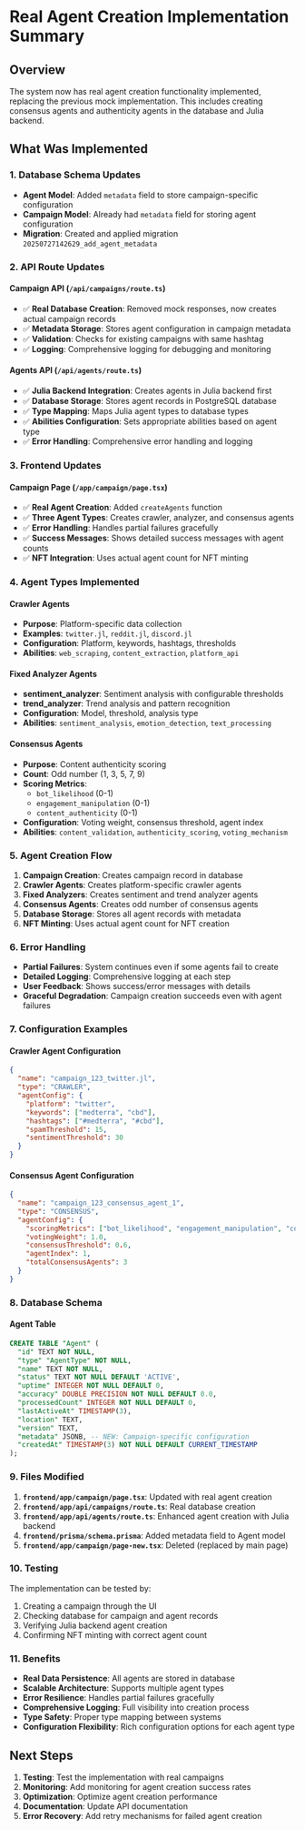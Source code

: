# Real Agent Creation Implementation Summary

## Overview
The system now has real agent creation functionality implemented, replacing the previous mock implementation. This includes creating consensus agents and authenticity agents in the database and Julia backend.

## What Was Implemented

### 1. Database Schema Updates
- **Agent Model**: Added `metadata` field to store campaign-specific configuration
- **Campaign Model**: Already had `metadata` field for storing agent configuration
- **Migration**: Created and applied migration `20250727142629_add_agent_metadata`

### 2. API Route Updates

#### Campaign API (`/api/campaigns/route.ts`)
- ✅ **Real Database Creation**: Removed mock responses, now creates actual campaign records
- ✅ **Metadata Storage**: Stores agent configuration in campaign metadata
- ✅ **Validation**: Checks for existing campaigns with same hashtag
- ✅ **Logging**: Comprehensive logging for debugging and monitoring

#### Agents API (`/api/agents/route.ts`)
- ✅ **Julia Backend Integration**: Creates agents in Julia backend first
- ✅ **Database Storage**: Stores agent records in PostgreSQL database
- ✅ **Type Mapping**: Maps Julia agent types to database types
- ✅ **Abilities Configuration**: Sets appropriate abilities based on agent type
- ✅ **Error Handling**: Comprehensive error handling and logging

### 3. Frontend Updates

#### Campaign Page (`/app/campaign/page.tsx`)
- ✅ **Real Agent Creation**: Added `createAgents` function
- ✅ **Three Agent Types**: Creates crawler, analyzer, and consensus agents
- ✅ **Error Handling**: Handles partial failures gracefully
- ✅ **Success Messages**: Shows detailed success messages with agent counts
- ✅ **NFT Integration**: Uses actual agent count for NFT minting

### 4. Agent Types Implemented

#### Crawler Agents
- **Purpose**: Platform-specific data collection
- **Examples**: `twitter.jl`, `reddit.jl`, `discord.jl`
- **Configuration**: Platform, keywords, hashtags, thresholds
- **Abilities**: `web_scraping`, `content_extraction`, `platform_api`

#### Fixed Analyzer Agents
- **sentiment_analyzer**: Sentiment analysis with configurable thresholds
- **trend_analyzer**: Trend analysis and pattern recognition
- **Configuration**: Model, threshold, analysis type
- **Abilities**: `sentiment_analysis`, `emotion_detection`, `text_processing`

#### Consensus Agents
- **Purpose**: Content authenticity scoring
- **Count**: Odd number (1, 3, 5, 7, 9)
- **Scoring Metrics**: 
  - `bot_likelihood` (0-1)
  - `engagement_manipulation` (0-1)
  - `content_authenticity` (0-1)
- **Configuration**: Voting weight, consensus threshold, agent index
- **Abilities**: `content_validation`, `authenticity_scoring`, `voting_mechanism`

### 5. Agent Creation Flow

1. **Campaign Creation**: Creates campaign record in database
2. **Crawler Agents**: Creates platform-specific crawler agents
3. **Fixed Analyzers**: Creates sentiment and trend analyzer agents
4. **Consensus Agents**: Creates odd number of consensus agents
5. **Database Storage**: Stores all agent records with metadata
6. **NFT Minting**: Uses actual agent count for NFT creation

### 6. Error Handling

- **Partial Failures**: System continues even if some agents fail to create
- **Detailed Logging**: Comprehensive logging at each step
- **User Feedback**: Shows success/error messages with details
- **Graceful Degradation**: Campaign creation succeeds even with agent failures

### 7. Configuration Examples

#### Crawler Agent Configuration
```json
{
  "name": "campaign_123_twitter.jl",
  "type": "CRAWLER",
  "agentConfig": {
    "platform": "twitter",
    "keywords": ["medterra", "cbd"],
    "hashtags": ["#medterra", "#cbd"],
    "spamThreshold": 15,
    "sentimentThreshold": 30
  }
}
```

#### Consensus Agent Configuration
```json
{
  "name": "campaign_123_consensus_agent_1",
  "type": "CONSENSUS",
  "agentConfig": {
    "scoringMetrics": ["bot_likelihood", "engagement_manipulation", "content_authenticity"],
    "votingWeight": 1.0,
    "consensusThreshold": 0.6,
    "agentIndex": 1,
    "totalConsensusAgents": 3
  }
}
```

### 8. Database Schema

#### Agent Table
```sql
CREATE TABLE "Agent" (
  "id" TEXT NOT NULL,
  "type" "AgentType" NOT NULL,
  "name" TEXT NOT NULL,
  "status" TEXT NOT NULL DEFAULT 'ACTIVE',
  "uptime" INTEGER NOT NULL DEFAULT 0,
  "accuracy" DOUBLE PRECISION NOT NULL DEFAULT 0.0,
  "processedCount" INTEGER NOT NULL DEFAULT 0,
  "lastActiveAt" TIMESTAMP(3),
  "location" TEXT,
  "version" TEXT,
  "metadata" JSONB, -- NEW: Campaign-specific configuration
  "createdAt" TIMESTAMP(3) NOT NULL DEFAULT CURRENT_TIMESTAMP
);
```

### 9. Files Modified

1. **`frontend/app/campaign/page.tsx`**: Updated with real agent creation
2. **`frontend/app/api/campaigns/route.ts`**: Real database creation
3. **`frontend/app/api/agents/route.ts`**: Enhanced agent creation with Julia backend
4. **`frontend/prisma/schema.prisma`**: Added metadata field to Agent model
5. **`frontend/app/campaign/page-new.tsx`**: Deleted (replaced by main page)

### 10. Testing

The implementation can be tested by:
1. Creating a campaign through the UI
2. Checking database for campaign and agent records
3. Verifying Julia backend agent creation
4. Confirming NFT minting with correct agent count

### 11. Benefits

- **Real Data Persistence**: All agents are stored in database
- **Scalable Architecture**: Supports multiple agent types
- **Error Resilience**: Handles partial failures gracefully
- **Comprehensive Logging**: Full visibility into creation process
- **Type Safety**: Proper type mapping between systems
- **Configuration Flexibility**: Rich configuration options for each agent type

## Next Steps

1. **Testing**: Test the implementation with real campaigns
2. **Monitoring**: Add monitoring for agent creation success rates
3. **Optimization**: Optimize agent creation performance
4. **Documentation**: Update API documentation
5. **Error Recovery**: Add retry mechanisms for failed agent creation 